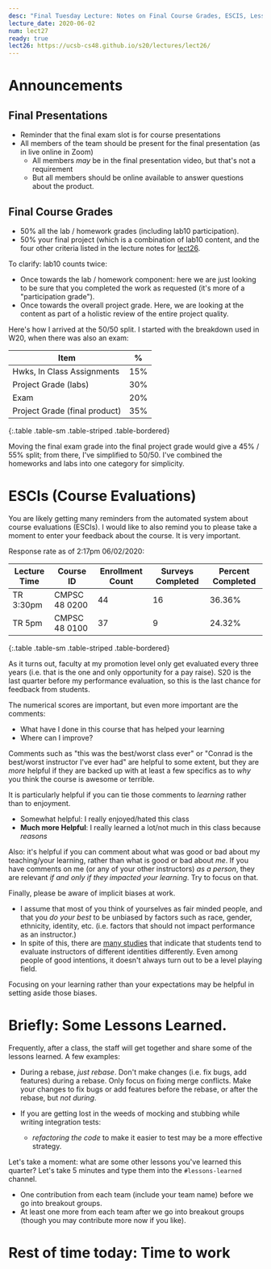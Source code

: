 ```yaml
---
desc: "Final Tuesday Lecture: Notes on Final Course Grades, ESCIS, Lessons Learned"
lecture_date: 2020-06-02
num: lect27
ready: true
lect26: https://ucsb-cs48.github.io/s20/lectures/lect26/
---
```



# Announcements

## Final Presentations

* Reminder that the final exam slot is for course presentations
* All members of the team should be present for the final presentation (as in live online in Zoom)
  - All members *may* be in the final presentation video, but that's not a requirement
  - But all members should be online available to answer questions about the product.

## Final Course Grades

* 50% all the lab / homework grades (including lab10 participation).
* 50% your final project (which is a combination of lab10 content, and the four other criteria listed in the lecture notes for [lect26]({{page.lect26}}).

To clarify: lab10 counts twice:
* Once towards the lab / homework component: here we are just looking to be sure that you 
  completed the work as requested (it's more of a "participation grade").
* Once towards the overall project grade.  Here, we are looking at the content as part of a holistic review of the
  entire project quality.

Here's how I arrived at the 50/50 split.  I started with the breakdown used in W20, when there was 
also an exam: 

| Item | % |
|-|-|
| Hwks, In Class Assignments 	| 15% |
| Project Grade (labs) 	| 30% |
| Exam  |	20% |
| Project Grade (final product) 	| 35% |
{:.table .table-sm .table-striped .table-bordered}

Moving the final exam grade into the final project grade would give a 45% / 55% split; from there, I've simplified to 50/50.  I've combined the homeworks and labs into one category for simplicity.

# ESCIs (Course Evaluations)


You are likely getting many reminders from the automated system about course evaluations (ESCIs).  I would like to also remind you to please take a moment to enter your feedback about the course.  It is very important.

Response rate as of 2:17pm 06/02/2020:

|Lecture Time|Course ID |	Enrollment Count	|Surveys Completed	|Percent Completed|
|-|-|-|-|-|
| TR 3:30pm | CMPSC 48 0200	| 44	| 16 |	36.36% |
| TR 5pm  | CMPSC 48 0100	| 37	| 9	| 24.32% |
{:.table .table-sm .table-striped .table-bordered}


As it turns out, faculty at my promotion level only get evaluated every three years (i.e. that is the one and only opportunity for a pay raise).     S20 is the last quarter before my performance evaluation, so this is the last chance for feedback from students.     

The numerical scores are important, but even more important are the comments:
* What have I done in this course that has helped your learning
* Where can I improve?

Comments such as "this was the best/worst class ever" or "Conrad is the best/worst instructor I've ever had" are helpful to some extent, but they are *more* helpful if they are backed up with at least a few specifics as to *why* you think the course is awesome or terrible.     

It is particularly helpful if you can tie those comments to *learning* rather than to enjoyment.  
- Somewhat helpful: I really enjoyed/hated this class 
- **Much more Helpful**: I really learned a lot/not much in this class because *reasons*

Also: it's helpful if you can comment about what was good or bad about my teaching/your learning, rather than 
what is good or bad about *me*.    If you have comments on me (or any of your other instructors) *as a person*, they are relevant *if and only if they impacted your learning*.  Try to focus on that.

Finally, please be aware of implicit biases at work.

* I assume that most of you think of yourselves as fair minded people, and that you *do your best* to be unbiased by 
  factors such as race, gender, ethnicity, identity, etc. (i.e. factors that should not impact performance as an instructor.)
* In spite of this, there are [many studies](https://teaching.pitt.edu/wp-content/uploads/2019/11/OMET-frequently_quoted_bias_annotated_bibliography.pdf) that indicate that students tend to evaluate instructors of different
  identities differently.    Even among people of good intentions, it doesn't always turn out to be a level playing field.
  
Focusing on your learning rather than your expectations may be helpful in setting aside those biases.

# Briefly: Some Lessons Learned.

Frequently, after a class, the staff will get together and share some of the lessons learned.   A few examples:

* During a rebase, *just rebase*.  Don't make changes (i.e. fix bugs, add features) during a rebase.  Only focus on 
  fixing merge conflicts.    Make your changes to fix bugs or add features before the rebase, or after the rebase,
  but *not during*.
  
* If you are getting lost in the weeds of mocking and stubbing while writing integration tests:
  - *refactoring the code* to make it easier to test may be a more effective strategy.
  
Let's take a moment: what are some other lessons you've learned this quarter?  Let's take 5 minutes and type them into the `#lessons-learned` channel.  

* One contribution from each team (include your team name) before we go into breakout groups.
* At least one more from each team after we go into breakout groups (though you may contribute more now if you like).

# Rest of time today: Time to work

